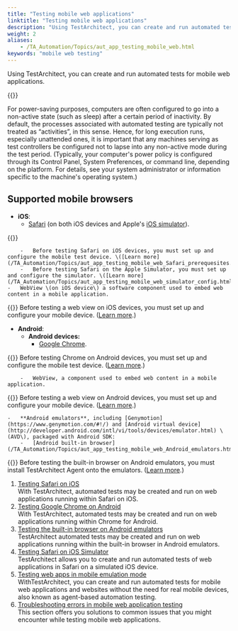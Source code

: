 ```yaml
--- 
title: "Testing mobile web applications"
linktitle: "Testing mobile web applications"
description: "Using TestArchitect, you can create and run automated tests for mobile web applications."
weight: 2
aliases: 
    - /TA_Automation/Topics/aut_app_testing_mobile_web.html
keywords: "mobile web testing"
---
```


Using TestArchitect, you can create and run automated tests for mobile web applications.

{{<caution>}}

For power-saving purposes, computers are often configured to go into a non-active state \(such as sleep\) after a certain period of inactivity. By default, the processes associated with automated testing are typically not treated as “activities”, in this sense. Hence, for long execution runs, especially unattended ones, it is important that any machines serving as test controllers be configured not to lapse into any non-active mode during the test period. \(Typically, your computer's power policy is configured through its Control Panel, System Preferences, or command line, depending on the platform. For details, see your system administrator or information specific to the machine's operating system.\)

## Supported mobile browsers

-   **iOS**:
    -   [Safari](/TA_Automation/Topics/aut_app_testing_mobile_web_Safari.html) \(on both iOS devices and Apple's [iOS simulator](https://developer.apple.com/library/ios/documentation/IDEs/Conceptual/iOS_Simulator_Guide/Introduction/Introduction.html)\).

{{<remember>}}

        -   Before testing Safari on iOS devices, you must set up and configure the mobile test device. \([Learn more](/TA_Automation/Topics/aut_app_testing_mobile_web_Safari_prerequesites.html).\)
        -   Before testing Safari on the Apple Simulator, you must set up and configure the simulator. \([Learn more](/TA_Automation/Topics/aut_app_testing_mobile_web_simulator_config.html).\)
    -   WebView \(on iOS device\) a software component used to embed web content in a mobile application.

{{<remember>}} Before testing a web view on iOS devices, you must set up and configure your mobile device. \([Learn more](/iOS/Topics/iOS_setting_up_the_test_enviroment.html).\)

-   **Android**:
    -   **Android devices:**
        -   [Google Chrome](/TA_Automation/Topics/aut_app_testing_mobile_web_Android.html).

{{<remember>}} Before testing Chrome on Android devices, you must set up and configure the mobile test device. \([Learn more](/TA_Automation/Topics/aut_app_testing_mobile_web_Chrome_prerequesites.html).\)

        -   WebView, a component used to embed web content in a mobile application.

{{<remember>}} Before testing a web view on Android devices, you must set up and configure your mobile device. \([Learn more](/Android/Topics/Setting_up_the_test_enviroment.html).\)

    -   **Android emulators**, including [Genymotion](https://www.genymotion.com/#!/) and [Android virtual device](http://developer.android.com/intl/vi/tools/devices/emulator.html) \(AVD\), packaged with Android SDK:
        -   [Android built-in browser](/TA_Automation/Topics/aut_app_testing_mobile_web_Android_emulators.html).

{{<remember>}} Before testing the built-in browser on Android emulators, you must install TestArchitect Agent onto the emulators. \([Learn more](/TA_Automation/Topics/aut_app_testing_mobile_web_emulator_installing_TA_Agent.html).\)


1.  [Testing Safari on iOS](/TA_Automation/Topics/aut_app_testing_mobile_web_Safari.html)  
With TestArchitect, automated tests may be created and run on web applications running within Safari on iOS.
2.  [Testing Google Chrome on Android](/TA_Automation/Topics/aut_app_testing_mobile_web_Android.html)  
With TestArchitect, automated tests may be created and run on web applications running within Chrome for Android.
3.  [Testing the built-in browser on Android emulators](/TA_Automation/Topics/aut_app_testing_mobile_web_Android_emulators.html)  
TestArchitect automated tests may be created and run on web applications running within the built-in browser in Android emulators.
4.  [Testing Safari on iOS Simulator](/TA_Automation/Topics/aut_app_testing_mobile_web_iOS_simulator.html)  
TestArchitect allows you to create and run automated tests of web applications in Safari on a simulated iOS device.
5.  [Testing web apps in mobile emulation mode](/TA_Automation/Topics/aut_app_testing_responsive_web.html)  
WithTestArchitect, you can create and run automated tests for mobile web applications and websites without the need for real mobile devices, also known as agent-based automation testing.
6.  [Troubleshooting errors in mobile web application testing](/TA_Automation/Topics/testing_mobile_web_apps_troubleshooting.html)  
This section offers you solutions to common issues that you might encounter while testing mobile web applications.




